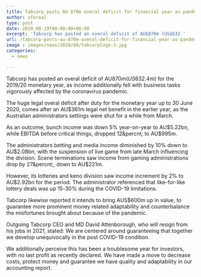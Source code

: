 ```yaml
---
title: Tabcorp posts AU 870m overal deficit for financial year as pandemic effects on revenue
author: xforeal 
type: post
date: 2020-08-19T00:00:00+00:00
excerpt: 'Tabcorp has posted an overal deficit of AU$870m (US$632 '
url: /tabcorp-posts-au-870m-overal-deficit-for-financial-year-as-pandemic-effects-on-revenue/
image : images/news/2020/08/tabcorplogo-3.jpg
categories:
  - news

---
```

Tabcorp has posted an overal deficit of AU$870m (US$632.4m) for the 2019/20 monetary year, as income additionally fell with business tasks vigorously affected by the coronavirus pandemic. 

The huge legal overal deficit after duty for the monetary year up to 30 June 2020, comes after an AU$361m legal net benefit in the earlier year, as the Australian administrators settings were shut for a while from March. 

As an outcome, bunch income was down 5&percnt; year-on-year to AU$5.22bn, while EBITDA before critical things, dropped 12&percnt; to AU$995m. 

The administrators betting and media income diminished by 10&percnt; down to AU$2.08bn, with the suspension of live game from late March influencing the division. Scene terminations saw income from gaming administrations drop by 27&percnt;, down to AU$221m. 

However, its lotteries and keno division saw income increment by 2&percnt; to AU$2.92bn for the period. The administrator referenced that like-for-like lottery deals was up 15-30&percnt; during the COVID-19 limitations. 

Tabcorp likewise reported it intends to bring AUS$600m up in value, to guarantee more prominent money related adaptability and counterbalance the misfortunes brought about because of the pandemic. 

Outgoing Tabcorp CEO and MD David Attenborough, who will resign from his jobs in 2021, stated: We are centered around guaranteeing that together we develop unequivocally in the post COVID-19 condition. 

We additionally perceive this has been a troublesome year for investors, with no last profit as recently declared. We have made a move to decrease costs, protect money and guarantee we have quality and adaptability in our accounting report.